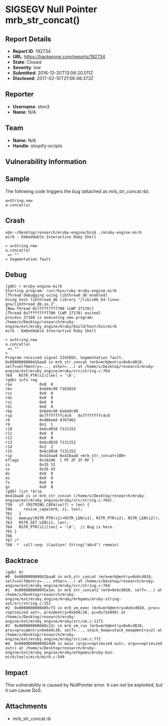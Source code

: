 # SIGSEGV Null Pointer mrb_str_concat()

## Report Details
- **Report ID**: 192734
- **URL**: https://hackerone.com/reports/192734
- **State**: Closed
- **Severity**: low
- **Submitted**: 2016-12-20T13:06:20.011Z
- **Disclosed**: 2017-02-10T21:56:48.373Z

## Reporter
- **Username**: ston3
- **Name**: N/A

## Team
- **Name**: N/A
- **Handle**: shopify-scripts

## Vulnerability Information
Sample
---------------------

The following code triggers the bug (attached as mrb_str_concat.rb):

	a=String.new
	a.concat(a)

Crash
---------------------

	x@x:~/Desktop/research/mruby-engine/bin$ ./mruby-engine-mirb 
	mirb - Embeddable Interactive Ruby Shell

	> a=String.new
	a.concat(a)
	 => ""
	> Segmentation fault

Debug
---------------------

	(gdb) r mruby-engine-mirb 
	Starting program: /usr/bin/ruby mruby-engine-mirb
	[Thread debugging using libthread_db enabled]
	Using host libthread_db library "/lib/x86_64-linux-gnu/libthread_db.so.1".
	[New Thread 0x7ffff7ff7700 (LWP 27170)]
	[Thread 0x7ffff7ff7700 (LWP 27170) exited]
	process 27160 is executing new program: /home/x/Desktop/research/mruby-engine/ext/mruby_engine/mruby/build/host/bin/mirb
	mirb - Embeddable Interactive Ruby Shell

	> a=String.new
	a.concat(a)
	 => ""
	> 
	Program received signal SIGSEGV, Segmentation fault.
	0x000000000041baa8 in mrb_str_concat (mrb=mrb@entry=0x6cd010, self=self@entry=..., other=...) at /home/x/Desktop/research/mruby-engine/ext/mruby_engine/mruby/src/string.c:764
	764	  RSTR_PTR(s1)[len] = '\0';
	(gdb) info reg
	rax            0x0	0
	rbx            0x6d4c90	7163024
	rcx            0x0	0
	rdx            0x0	0
	rsi            0x0	0
	rdi            0x0	0
	rbp            0x6d4c90	0x6d4c90
	rsp            0x7fffffffc4c0	0x7fffffffc4c0
	r8             0x48bee6	4767462
	r9             0x1	1
	r10            0x6cd010	7131152
	r11            0x0	0
	r12            0x0	0
	r13            0x6cd010	7131152
	r14            0x2	2
	r15            0x6cd010	7131152
	rip            0x41baa8	0x41baa8 <mrb_str_concat+280>
	eflags         0x10246	[ PF ZF IF RF ]
	cs             0x33	51
	ss             0x2b	43
	ds             0x0	0
	es             0x0	0
	fs             0x0	0
	gs             0x0	0
	(gdb) list *$rip
	0x41baa8 is in mrb_str_concat (/home/x/Desktop/research/mruby-engine/ext/mruby_engine/mruby/src/string.c:764).
	759	  if (RSTRING_CAPA(self) < len) {
	760	    resize_capa(mrb, s1, len);
	761	  }
	762	  memcpy(RSTR_PTR(s1)+RSTR_LEN(s1), RSTR_PTR(s2), RSTR_LEN(s2));
	763	  RSTR_SET_LEN(s1, len);
	764	  RSTR_PTR(s1)[len] = '\0';  // Bug is here.
	765	}
	766	
	767	/*
	768	 *  call-seq: (Caution! String("abcd") remain)

Backtrace
---------------------

	(gdb) bt
	#0  0x000000000041baa8 in mrb_str_concat (mrb=mrb@entry=0x6cd010, self=self@entry=..., other=...) at /home/x/Desktop/research/mruby-engine/ext/mruby_engine/mruby/src/string.c:764
	#1  0x000000000045a1ec in mrb_str_concat2 (mrb=0x6cd010, self=...) at /home/x/Desktop/research/mruby-engine/ext/mruby_engine/mruby/mrbgems/mruby-string-ext/src/string.c:151
	#2  0x0000000000405cf3 in mrb_vm_exec (mrb=mrb@entry=0x6cd010, proc=<optimized out>, proc@entry=0x6d4c30, pc=0x72e098) at /home/x/Desktop/research/mruby-engine/ext/mruby_engine/mruby/src/vm.c:1171
	#3  0x000000000040c22c in mrb_vm_run (mrb=mrb@entry=0x6cd010, proc=proc@entry=0x6d4c30, self=..., stack_keep=stack_keep@entry=2) at /home/x/Desktop/research/mruby-engine/ext/mruby_engine/mruby/src/vm.c:772
	#4  0x0000000000402dd9 in main (argc=<optimized out>, argv=<optimized out>) at /home/x/Desktop/research/mruby-engine/ext/mruby_engine/mruby/mrbgems/mruby-bin-mirb/tools/mirb/mirb.c:549

Impact
---------------------

This vulnerability is caused by NullPointer error. It can not be exploited, but it can cause DoS.

## Attachments
- mrb_str_concat.rb
